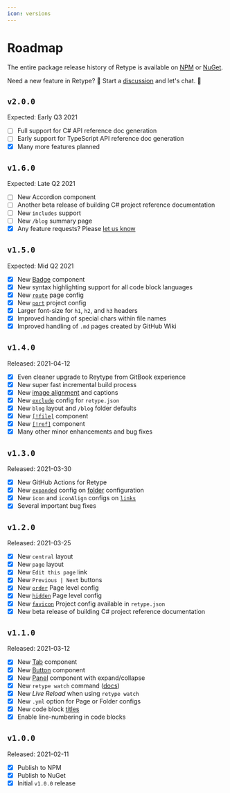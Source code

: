 ```yaml
---
icon: versions
---
```

# Roadmap

The entire package release history of Retype is available on [NPM](https://www.npmjs.com/package/retypeapp) or [NuGet](https://nuget.org/packages/retypeapp).

Need a new feature in Retype? :eyes: Start a [discussion](https://github.com/retypeapp/retype/discussions) and let's chat. :speech_balloon:

## `v2.0.0`

Expected: Early Q3 2021

- [ ] Full support for C# API reference doc generation
- [ ] Early support for TypeScript API reference doc generation
- [x] Many more features planned

## `v1.6.0`

Expected: Late Q2 2021

- [ ] New Accordion component
- [ ] Another beta release of building C# project reference documentation
- [ ] New `includes` support
- [ ] New `/blog` summary page
- [x] Any feature requests? Please [let us know](https://github.com/retypeapp/retype/discussions/)

## `v1.5.0`

Expected: Mid Q2 2021

- [x] New [Badge](guides/formatting.md#badge) component
- [x] New syntax highlighting support for all code block languages
- [x] New [`route`](configuration/page.md#route) page config
- [x] New [`port`](configuration/project.md#port) project config
- [x] Larger font-size for `h1`, `h2`, and `h3` headers
- [x] Improved handing of special chars within file names
- [x] Improved handling of `.md` pages created by GitHub Wiki

## `v1.4.0`

Released: 2021-04-12

- [x] Even cleaner upgrade to Reytype from GitBook experience
- [x] New super fast incremental build process
- [x] New [image alignment](guides/formatting.md#image-alignment) and captions
- [x] New [`exclude`](configuration/project.md#exclude) config for `retype.json`
- [x] New `blog` layout and `/blog` folder defaults
- [x] New [`[!file]`](guides/formatting.md#file-download) component
- [x] New [`[!ref]`](guides/formatting.md#reference-link) component
- [x] Many other minor enhancements and bug fixes

## `v1.3.0`

Released: 2021-03-30

- [x] New GitHub Actions for Retype
- [x] New [`expanded`](configuration/page.md#expanded) config on [folder](configuration/folder.md) configuration
- [x] New `icon` and `iconAlign` configs on [`links`](configuration/project.md#links)
- [x] Several important bug fixes

## `v1.2.0`

Released: 2021-03-25

- [x] New `central` layout
- [x] New `page` layout
- [x] New `Edit this page` link
- [x] New `Previous | Next` buttons
- [x] New [`order`](configuration/page.md#order) Page level config
- [x] New [`hidden`](configuration/page.md#hidden) Page level config
- [x] New [`favicon`](configuration/project.md#favicon) Project config available in `retype.json`
- [x] New beta release of building C# project reference documentation

## `v1.1.0`

Released: 2021-03-12

- [x] New [Tab](guides/formatting.md#tabs) component
- [x] New [Button](guides/formatting.md#buttons) component
- [x] New [Panel](guides/formatting.md#panels) component with expand/collapse
- [x] New `retype watch` command ([docs](cli.md#retype-watch))
- [x] New _Live Reload_ when using `retype watch`
- [x] New `.yml` option for Page or Folder configs
- [x] New code block [titles](guides/formatting.md#code-blocks)
- [x] Enable line-numbering in code blocks

## `v1.0.0`

Released: 2021-02-11

- [x] Publish to NPM
- [x] Publish to NuGet
- [x] Initial `v1.0.0` release